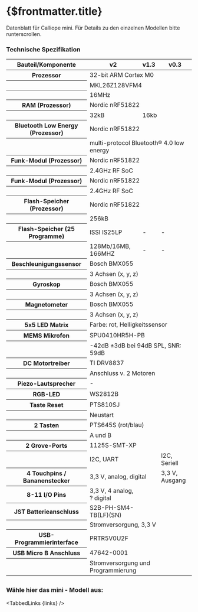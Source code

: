 
# {$frontmatter.title}

Datenblatt für Calliope mini. Für Details zu den einzelnen Modellen bitte runterscrollen.

### Technische Spezifikation

<table>
    <thead>
        <tr>
          <th>Bauteil/Komponente</th>
          <th>v2</th>
          <th>v1.3</th>
          <th>v0.3</th>
        </tr>
    </thead>
    <tbody>
        <tr>
          <th>Prozessor</th>
          <td colspan="3">32-bit ARM Cortex M0</td>
        </tr>
        <tr>
          <th></th>
          <td colspan="3">MKL26Z128VFM4</td>
        </tr>
        <tr>
          <th></th>
          <td colspan="3">16MHz</td>
        </tr>
        <tr>
          <th>RAM (Prozessor)</th>
          <td colspan="3">Nordic nRF51822</td>
        </tr>
        <tr>
          <th></th>
          <td>32kB</td>
          <td colspan="2">16kb</td>
        </tr>
        <tr>
          <th>Bluetooth Low Energy (Prozessor)</th>
          <td colspan="3">Nordic nRF51822</td>
        </tr>
        <tr>
          <th></th>
          <td colspan="3">multi-protocol Bluetooth® 4.0 low energy</td>
        </tr>
         <tr>
          <th>Funk-Modul (Prozessor)</th>
          <td colspan="3">Nordic nRF51822</td>
        </tr>
        <tr>
          <th></th>
          <td colspan="3">2.4GHz RF SoC</td>
        </tr>
        <tr>
          <th>Funk-Modul (Prozessor)</th>
          <td colspan="3">Nordic nRF51822</td>
        </tr>
        <tr>
          <th></th>
          <td colspan="3">2.4GHz RF SoC</td>
        </tr>
        <tr>
          <th>Flash-Speicher (Prozessor)</th>
          <td colspan="3">Nordic nRF51822</td>
        </tr>
        <tr>
          <th></th>
          <td colspan="3">256kB</td>
        </tr>
        <tr>
          <th>Flash-Speicher (25 Programme)</th>
          <td>ISSI IS25LP</td>
          <td>-</td>
          <td>-</td>
        </tr>
        <tr>
          <th></th>
          <td>128Mb/16MB, 166MHZ</td>
          <td>-</td>
          <td>-</td>
        </tr>
        <tr>
          <th>Beschleunigungssensor</th>
          <td colspan="3">Bosch BMX055</td>
        </tr>
        <tr>
          <th></th>
          <td colspan="3">3 Achsen (x, y, z)</td>
        </tr>
        <tr>
          <th>Gyroskop</th>
          <td colspan="3">Bosch BMX055</td>
        </tr>
        <tr>
          <th></th>
          <td colspan="3">3 Achsen (x, y, z)</td>
        </tr>
        <tr>
          <th>Magnetometer</th>
          <td colspan="3">Bosch BMX055</td>
        </tr>
        <tr>
          <th></th>
          <td colspan="3">3 Achsen (x, y, z)</td>
        </tr>
         <tr>
          <th>5x5 LED Matrix</th>
          <td colspan="3">Farbe: rot, Helligkeitssensor</td>
        </tr><tr>
          <th>MEMS Mikrofon</th>
          <td colspan="3">SPU0410HR5H-PB</td>
        </tr>
        <tr>
          <th></th>
          <td colspan="3">-42dB ±3dB bei 94dB SPL, SNR: 59dB</td>
        </tr>
        <tr>
          <th>DC Motortreiber</th>
          <td colspan="3">TI DRV8837</td>
        </tr>
        <tr>
          <th></th>
          <td colspan="3">Anschluss v. 2 Motoren</td>
        </tr>
        <tr>
          <th>Piezo-Lautsprecher</th>
          <td>-</td>
        </tr>
        <tr>
          <th>RGB-LED</th>
          <td>WS2812B</td>
        </tr>
        <tr>
          <th>Taste Reset</th>
          <td colspan="3">PTS810SJ</td>
        </tr>
        <tr>
          <th></th>
          <td colspan="3">Neustart</td>
        </tr>
        <tr>
          <th>2 Tasten</th>
          <td colspan="3">PTS645S (rot/blau)</td>
        </tr>
        <tr>
          <th></th>
          <td colspan="3">A und B</td>
        </tr>
        <tr>
          <th>2 Grove-Ports</th>
          <td colspan="3">1125S-SMT-XP</td>
        </tr>
        <tr>
          <th></th>
          <td colspan="2">I2C, UART</td>
          <td>I2C, Seriell</td>
        </tr>
        <tr>
          <th>4 Touchpins / Bananenstecker</th>
          <td colspan="2">3,3 V, analog, digital</td>
          <td>3,3 V, Ausgang</td>
        </tr>
        <tr>
          <th>8-11 I/O Pins	</th>
          <td>3,3 V, 4 analog, ? digital</td>
        </tr>
        <tr>
          <th>JST Batterieanschluss</th>
          <td>S2B-PH-SM4-TB(LF)(SN)</td>
        </tr>
        <tr>
          <th></th>
          <td colspan="3">Stromversorgung, 3,3 V</td>
        </tr>
        <tr>
          <th>USB-Programmierinterface	</th>
          <td>PRTR5V0U2F</td>
        </tr>
        <tr>
          <th>USB Micro B Anschluss	</th>
          <td>47642-0001</td>
        </tr>
        <tr>
          <th></th>
          <td colspan="3">Stromversorgung und Programmierung	</td>
        </tr>
    </tbody>
    <tfoot>
        <tr>
        </tr>
        <tr>
          <td colspan="3"></td>
        </tr>
    </tfoot>
</table>

<script>

  const libs = ['v2', 'v1.3', 'v0.3'];

  let links = libs
    .map(lib => ({ 
      title: lib, 
      href: `/docs/hardware/datenblatt/${lib}` 
    }));
</script>

### Wähle hier das mini - Modell aus:
<TabbedLinks {links} />

<slot />
